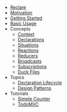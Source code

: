 * [Reclare](/README.md)
* [Motivation](/docs/Motivation.md)
* [Getting Started](/docs/GettingStarted.md)
* [Basic Usage](/docs/BasicUsage.md)
* Concepts
  * [Context](/docs/concepts/Context.md)
  * [Declarations](/docs/concepts/Declarations.md)
  * [Situations](/docs/concepts/Situations.md)
  * [Reactions](/docs/concepts/Reactions.md)
  * [Reducers](/docs/concepts/Reducers.md)
  * [Broadcasts](/docs/concepts/Broadcasts.md)
  * [Subscriptions](/docs/concepts/Subscriptions.md)
  * [Duck Files](/docs/concepts/Ducks.md)
* Topics
  * [Declaration Lifecycle](/docs/topics/DeclarationLifecycle.md)
  * [Design Patterns](/docs/topics/DesignPatterns.md)
* Tutorials
  * [Simple Counter](/docs/tutorials/SimpleCounter.md)
  * [TodoMVC](/docs/tutorials/TodoMVC.md)
